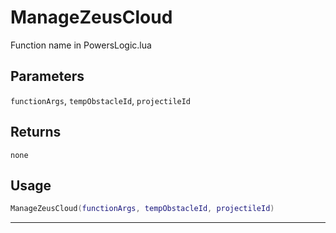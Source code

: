 # ManageZeusCloud
Function name in PowersLogic.lua
## Parameters
`functionArgs`, `tempObstacleId`, `projectileId`
## Returns
`none`
## Usage
```lua
ManageZeusCloud(functionArgs, tempObstacleId, projectileId)
```
---
